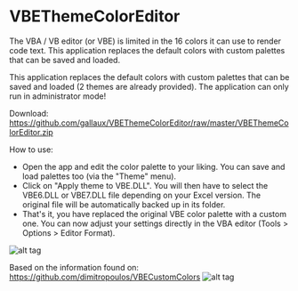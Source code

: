 # VBEThemeColorEditor
The VBA / VB editor (or VBE) is limited in the 16 colors it can use to render code text. This application replaces the default colors with custom palettes that can be saved and loaded.

This application replaces the default colors with custom palettes that can be saved and loaded (2 themes are already provided).
The application can only run in administrator mode!

Download: https://github.com/gallaux/VBEThemeColorEditor/raw/master/VBEThemeColorEditor.zip

How to use:
* Open the app and edit the color palette to your liking. You can save and load palettes too (via the "Theme" menu).
* Click on "Apply theme to VBE.DLL". You will then have to select the VBE6.DLL or VBE7.DLL file depending on your Excel version. The original file will be automatically backed up in its folder.
* That's it, you have replaced the original VBE color palette with a custom one. You can now adjust your settings directly in the VBA editor (Tools > Options > Editor Format).

![alt tag](https://github.com/gallaux/VBEThemeColorEditor/blob/master/ThemeEditor.png?raw=true)

Based on the information found on: https://github.com/dimitropoulos/VBECustomColors
![alt tag](https://github.com/gallaux/VBEThemeColorEditor/blob/master/ExampleColors.png?raw=true)

